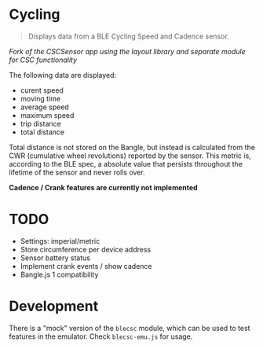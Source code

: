 # Cycling
> Displays data from a BLE Cycling Speed and Cadence sensor.

*Fork of the CSCSensor app using the layout library and separate module for CSC functionality*

The following data are displayed:
- curent speed
- moving time
- average speed
- maximum speed
- trip distance
- total distance

Total distance is not stored on the Bangle, but instead is calculated from the CWR (cumulative wheel revolutions) reported by the sensor. This metric is, according to the BLE spec, a absolute value that persists throughout the lifetime of the sensor and never rolls over.

**Cadence / Crank features are currently not implemented**

# TODO
* Settings: imperial/metric
* Store circumference per device address
* Sensor battery status
* Implement crank events / show cadence
* Bangle.js 1 compatibility

# Development
There is a "mock" version of the `blecsc` module, which can be used to test features in the emulator. Check `blecsc-emu.js` for usage.
